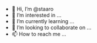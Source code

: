 - 👋 Hi, I’m @staaro
- 👀 I’m interested in ...
- 🌱 I’m currently learning ...
- 💞️ I’m looking to collaborate on ...
- 📫 How to reach me ...

<!---
staaro/staaro is a ✨ special ✨ repository because its `README.md` (this file) appears on your GitHub profile.
You can click the Preview link to take a look at your changes.
--->
